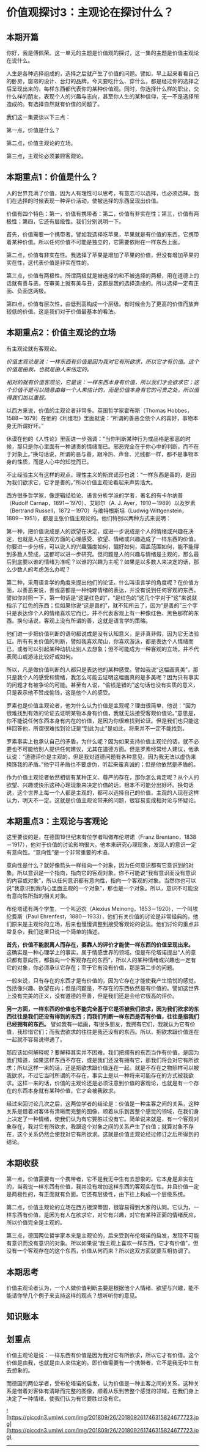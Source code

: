 # 价值观探讨3：主观论在探讨什么？

## 本期开篇

你好，我是傅佩荣。这一单元的主题是价值观的探讨，这一集的主题是价值主观论在说什么。

人生是各种选择组成的，选择之后就产生了价值的问题。譬如，早上起来看看自己的卧房，窗帘的设计、台灯的品牌，今天要吃什么、穿什么，都是经过你的选择之后呈现出来的，每样东西都代表你的某种价值观。同时，你选择什么样的职业，交什么样的朋友，表现个人的兴趣与志向，甚至你人生的某种信仰，无一不是选择所造成的。有选择自然就有价值的问题了。

我们这一集要谈以下三点：

第一点，价值是什么？

第二点，价值主观论的立场。

第三点，主观论必须兼顾客观论。

## 本期重点1：价值是什么？

人的世界充满了价值，因为人有理性可以思考，有意志可以选择，也必须选择。我们在选择的时候表现一种评价活动，使被选择的东西呈现出价值。

价值有四个特色：第一，价值有携带者：第二，价值有非实在性；第三，价值有两极性；第四，它还有层级性。我们分别说明一下。

首先，价值需要一个携带者。譬如我选择吃苹果，苹果就是有价值的东西，它携带着某种价值。所以任何价值不可能是独立的，它需要依附在一样东西上面。

第二点，价值有非实在性。我选择了苹果是增加了苹果的价值，但没有增加苹果的实在性，这代表价值是非实在性的。

第三点，价值有两极性。所谓两极就是被选择的和不被选择的两极，用在道德上的话就有善与恶，在审美上就有美与丑，这都是我的选择造成的。所以选择一定有正面、负面这两极。

第四点，价值有层次性，由低到高构成一个层级。有时候会为了更高的价值而放弃较低的价值。这是我们对于价值最基本的看法。

## 本期重点2：价值主观论的立场

有主观论就有客观论。

 *价值主观论是说：一样东西有价值是因为我对它有所欲求，所以它才有价值。这个价值是由我，也就是由人来估定的。*

 *相对的就有价值客观论，它是说：一样东西本身有价值，所以我们才会欲求它；这个价值不是可以随意由每一个人来估计的，而是价值本身有它的可贵之处，所以值得我们加以重视。*

以西方来说，价值的主观论者非常多。英国哲学家霍布斯（Thomas Hobbes，1588－1679）在他的《利维坦》里面就说：“所谓的善恶全依个人的喜好，事物本身无所谓好坏。”

休谟在他的《人性论》里面进一步强调：“当你判断某种行为或品格是邪恶的时候，那只是你心里面有一种谴责的情绪而已。邪恶完全在于你心中的判断，而不在于对象上。”换句话说，所谓的恶与善，跟冷热、声音、光线都一样，都不是事物本身的性质，而是人心中的知觉而已。

不止经验主义有这样的观点，理性主义的斯宾诺莎也说：“一样东西是善的，是因为我们欲求它，它才是善的。”所以价值主观论看起来声势浩大。

西方很多哲学家，像逻辑经验论、语言分析学派的学者，著名的有卡尔纳普（Rudolf Carnap，1891－1970）、艾耶尔（A. J. Ayer，1910－1989）以及罗素（Bertrand Russell，1872－1970）与维特根斯坦（Ludwig Wittgenstein，1889－1951），都是主张价值主观论的。他们特别以两种方式来说明：

第一种，把价值说成是人的欲望在决定，或进一步说成是个人的情绪或兴趣在决定，也就是人在主观方面的心理感受、欲望、情绪或兴趣造成了一样东西的价值。你要进一步分析，可以说人的兴趣强度如何，偏好如何，涵盖范围如何，能不能得到多数人赞成，这都可以进一步研究。但问题是人的兴趣与情绪是主观的，那么最后到底要以谁的情绪为准呢？以谁的兴趣为主呢？如果是以多数人来决定的话，那么少数人的考虑怎么办呢？

第二种，采用语言学的角度来提出他们的论证。什么叫语言学的角度呢？在价值方面，以善恶来说，善或恶都是一种纯粹情绪的表达，并没有说到任何客观的东西。譬如你对照一下，第一句话是“这是红色的”，“是红色的”这几个字对于“这”来说就指示了红色的东西；但如果你说“这是善的”，就不知所云了，因为“是善的”三个字只是表达你个人的情绪喜欢它而已，并不代表客观上有一种像红色、黑色那样的东西。换句话说，客观上没有所谓的善，这就是语言学的策略。

他们进一步把价值判断的语句都说成是没有认知意义，是非真非假，因为它无法验证。所有有关价值的判断，譬如我喜欢爬山，你喜欢游泳，都是表达个人情绪而已，或者可以引起某种动机让别人去想象；但不可能成为一种客观的立场，并不代表爬山或游泳比较好或如何。

所以，凡是做价值判断的人都只是表达他的某种感受。譬如我说“这幅画真美”，那只是我个人的感受和情绪，我怎么可能去证明这幅画真的是多美呢？因为只有事实的问题才有被争论的可能。甚至有人说，“偷钱是错的”这句话也没有实质的意义，只是表示他不赞成偷钱，这是他个人的感受。

罗素也是价值主观论者，他为什么认为价值是主观呢？理由很简单，他说：“因为很难找到有效的论证去证明某物本身有价值，我就无法接受客观价值论。”意思是，你不能说任何东西本身有内在的价值，是因为你很难找到论证。但是我们也只能这样回答他，所谓很难找到论证是“到此为止”是如此，将来并不一定不能找到。

罗素事实上也承认自己的矛盾，为什么呢？因为如果支持价值主观论的话，就不必要也不可能给别人提供任何建议，尤其在道德方面。但是罗素经常给人建议，他承认说：“道德评价是主观的，但是我对道德问题有各种意见，因为我无法以虚伪来掩饰我的矛盾。”他宁可矛盾也不要虚伪，听起来蛮真诚的；但是他依然是矛盾的。

作为价值主观论者依然相信有某种正义、尊严的存在，那你怎么肯定呢？从个人的欲望、兴趣或快乐这种心理现象来决定价值的话，根本不可能分出好坏。换句话说，这个世界上每一个人都是主观的，都可以选择自己的价值，主观的人现在这样认为，明天不一定。这就是价值主观论带来的问题，很容易变成相对论与怀疑论。

## 本期重点3：主观论与客观论

这里要谈的是，在德国19世纪末有位学者叫做布伦塔诺（Franz Brentano，1838－1917），他对于价值的讨论影响很大。他本来研究心理现象，发现人的意识一定有意向性。“意向性”是一个非常重要的术语。

意向性是什么？就好像箭头一样指向一个对象，因为任何意识都有它意识到的对象。所以意识是一个指向，指向它的客观对象。你不可能说“我有意识而没有意识的内容或对象”，所以任何意识都有意向性，指向一个客观的对象。当然你也可以说“我意识到我内心里面主观的一个对象”，那也是一个对象。所以，意识不可能没有意向性所指的相关对象。

布伦塔诺有两个学生，一个叫迈农（Alexius Meinong，1853－1920），一个叫埃伦费斯（Paul Ehrenfest，1880－1933），他们有关价值的讨论是非常经典的。他们原来是主观论的立场，后来也慢慢调整到接受客观论的说法。他们讨论的重点非常复杂，我们这里只说一个简单的描述。

 **首先，价值不能脱离人而存在，要靠人的评价才能使一样东西的价值呈现出来。** 这确实是一种心理学上的事实，属于情感世界的领域。但是布伦塔诺提出“人的意识都有意向性，都指向一个客观存在的东西”，所以人的某种情绪或兴趣也一定有它的对象，你必须承认它存在；至于它有没有价值，那是第二步的问题。

一般来说，只有存在的东西才是有价值的，因为它存在才能使我产生愉悦的感觉，包括像兴趣、欲望在内；但是问题是，不存在的东西依然是有价值的。譬如这世界上没有完美的正义，没有道德的至善，但是我们还是会给它很高的评价。

 **另一方面，一样东西的价值也不能完全基于它是否被我们欲求，因为我们欲求的东西往往是我们还没有得到的东西；而我们判断一样东西是否有价值，往往是指我们已经拥有的东西。** 譬如我有一幅画，有很多朋友，我拥有它们，我就认为它有价值，我珍惜它们；而我去欲求的往往是我还没有的东西。所以，把欲求跟价值连在一起就不容易说得通了。

那应该如何解释呢？要解释其实并不困难。我们把拥有的东西当作有价值，是因为我们知道，如果这样东西不存在，或是我们还没有拥有它，那我们将会对它有所欲求；所以这样一来的话，还是把欲求跟价值连在一起。就是不存在之物照样可以被我欲求，不过它当时所谓的不存在，事实上是以一种将来可能存在的方式被我欲求。这样一来的话，价值的主观论还是必须注意到价值的客观论，也就是有一个存在的东西本身就有某种价值，它才会被我欲求。

经过来回讨论几次之后，这两位学者的结论是：价值是一种主客之间的关系，这种关系是借着对客体有清晰而完整的图像，顺着从乐到苦整个感觉的领域，在我们身上决定了一种情绪，使我们认为有它要胜过没有它。简单说来就是，有一个客观对象存在，我对它有所欲求，我跟这个对象之间的关系产生了价值；就算对象不存在，这个关系仍然会使我对它有所欲求。这就是价值主观论经过修订之后所得到的结论。

## 本期收获

第一点，价值需要有一个携带者，它不是我无中生有去想象的。它本身是非实在的，当我说一样东西有价值，我并没有增加这样东西的客观实在性。并且价值一定是两极性的，有正面就有负面。它还有层级性，由下往上构成一个层级系统。

第二点，价值主观论的立场在西方根深蒂固，很容易得到大家的认同。它认为，一样东西有价值，是因为有人在欲求它，对它有兴趣，对它有某种正面的情绪反应，所以价值完全是主观的。

第三点，德国两位哲学家本来是主观论的，后来受到布伦塔诺的启发，发现不可能有意识而没有意识的对象。所以如果说“我主观上喜欢一样东西，它才有价值”，但没有一个客观存在的这个东西，价值从何而来？所以这双方面就要互相协调了。

## 本期思考

价值主观论者认为，一个人做价值判断主要是根据他个人情绪、欲望与兴趣，能不能请你举几个例子来支持这样的观点？想听听你的意见。

## 知识账本

## 划重点

价值主观论是说：一样东西有价值是因为我对它有所欲求，所以它才有价值。这个价值是由我，也就是由人来估定的。即价值需要有一个携带者，它不是我无中生有去想象的。

而德国的两位学者，受布伦塔诺的启发，认为价值是一种主客之间的关系，这种关系是借着对客体有清晰而完整的图像，顺着从乐到苦整个感觉的领域，在我们身上决定了一种情绪，使我们认为有它要胜过没有它。

![https://piccdn3.umiwi.com/img/201809/26/201809261746315824677723.jpg](https://piccdn3.umiwi.com/img/201809/26/201809261746315824677723.jpg)

---
